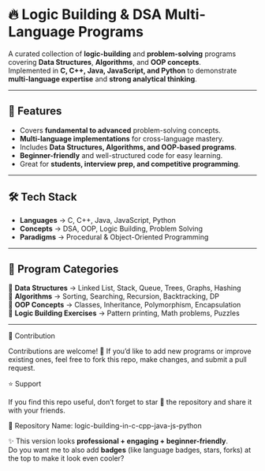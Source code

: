 # 🔥 Logic Building & DSA Multi-Language Programs  

A curated collection of **logic-building** and **problem-solving** programs covering **Data Structures**, **Algorithms**, and **OOP concepts**.  
Implemented in **C, C++, Java, JavaScript, and Python** to demonstrate **multi-language expertise** and **strong analytical thinking**.  

---

## 🚀 Features  
- Covers **fundamental to advanced** problem-solving concepts.  
- **Multi-language implementations** for cross-language mastery.  
- Includes **Data Structures, Algorithms, and OOP-based programs**.  
- **Beginner-friendly** and well-structured code for easy learning.  
- Great for **students, interview prep, and competitive programming**.  

---

## 🛠 Tech Stack  
- **Languages** → C, C++, Java, JavaScript, Python  
- **Concepts** → DSA, OOP, Logic Building, Problem Solving  
- **Paradigms** → Procedural & Object-Oriented Programming  

---

## 📂 Program Categories  
📌 **Data Structures** → Linked List, Stack, Queue, Trees, Graphs, Hashing  
📌 **Algorithms** → Sorting, Searching, Recursion, Backtracking, DP  
📌 **OOP Concepts** → Classes, Inheritance, Polymorphism, Encapsulation  
📌 **Logic Building Exercises** → Pattern printing, Math problems, Puzzles  

---

🤝 Contribution

Contributions are welcome! 🚀
If you’d like to add new programs or improve existing ones, feel free to fork this repo, make changes, and submit a pull request.

⭐ Support

If you find this repo useful, don’t forget to star 🌟 the repository and share it with your friends.

📌 Repository Name: logic-building-in-c-cpp-java-js-python

✨ This version looks **professional + engaging + beginner-friendly**.  
Do you want me to also add **badges** (like language badges, stars, forks) at the top to make it look even cooler?
